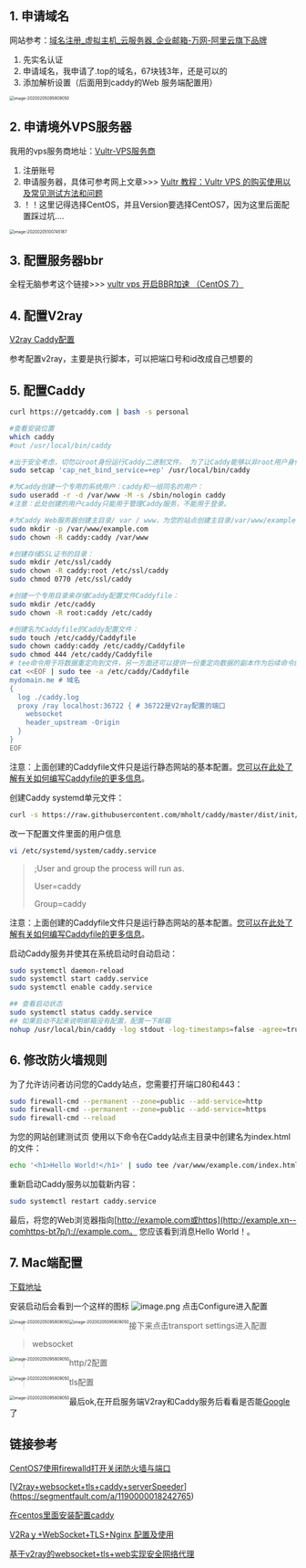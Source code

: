 ## 1. 申请域名

网站参考：[域名注册_虚拟主机_云服务器_企业邮箱-万网-阿里云旗下品牌](https://wanwang.aliyun.com/)

1. 先实名认证
2. 申请域名，我申请了.top的域名，67块钱3年，还是可以的
3. 添加解析设置（后面用到caddy的Web 服务端配置用）

<img src="http://ww1.sinaimg.cn/large/007OGB2sly1gblbuvhgysj31w60mkdl1.jpg" alt="image-20200205095809050" style="zoom:50%;" />

## 2. 申请境外VPS服务器

我用的vps服务商地址：[Vultr-VPS服务商](https://www.vultr.com/)

1. 注册账号
2. 申请服务器，具体可参考网上文章>>> [Vultr 教程：Vultr VPS 的购买使用以及常见测试方法和问题](https://zhuanlan.zhihu.com/p/34111789)
3. ！！这里记得选择CentOS，并且Version要选择CentOS7，因为这里后面配置踩过坑....

<img src="http://ww1.sinaimg.cn/large/007OGB2sly1gblbuvh0bjj31xo0l4djb.jpg" alt="image-20200205100745187" style="zoom:50%;" />

## 3. 配置服务器bbr

全程无脑参考这个链接>>> [vultr vps 开启BBR加速 （CentOS 7）](https://www.cnblogs.com/dyhaohaoxuexi/p/11204690.html)

## 4. 配置V2ray

[V2ray Caddy配置](https://www.ailearn666.com/2019/07/25/linux/v2ray-caddy-pei-zhi/)

参考配置v2ray，主要是执行脚本，可以把端口号和id改成自己想要的

## 5. 配置Caddy

```bash
curl https://getcaddy.com | bash -s personal
```

```bash
#查看安装位置
which caddy
#out /usr/local/bin/caddy
```

```bash
#出于安全考虑，切勿以root身份运行Caddy二进制文件。 为了让Caddy能够以非root用户身份绑定到特权端口（例如80,443），您需要运行setcap命令，如下所示
sudo setcap 'cap_net_bind_service=+ep' /usr/local/bin/caddy
```

```bash
#为Caddy创建一个专用的系统用户：caddy和一组同名的用户：
sudo useradd -r -d /var/www -M -s /sbin/nologin caddy
#注意：此处创建的用户caddy只能用于管理Caddy服务，不能用于登录。
```

```bash
#为Caddy Web服务器创建主目录/ var / www，为您的站点创建主目录/var/www/example.com：
sudo mkdir -p /var/www/example.com
sudo chown -R caddy:caddy /var/www
```

```bash
#创建存储SSL证书的目录：
sudo mkdir /etc/ssl/caddy
sudo chown -R caddy:root /etc/ssl/caddy
sudo chmod 0770 /etc/ssl/caddy
```

```bash
#创建一个专用目录来存储Caddy配置文件Caddyfile：
sudo mkdir /etc/caddy
sudo chown -R root:caddy /etc/caddy
```

```bash
#创建名为Caddyfile的Caddy配置文件：
sudo touch /etc/caddy/Caddyfile
sudo chown caddy:caddy /etc/caddy/Caddyfile
sudo chmod 444 /etc/caddy/Caddyfile
# tee命令用于将数据重定向到文件，另一方面还可以提供一份重定向数据的副本作为后续命令的stdin。简单的说就是把数据重定向到给定文件和屏幕上。
cat <<EOF | sudo tee -a /etc/caddy/Caddyfile
mydomain.me # 域名
{
  log ./caddy.log
  proxy /ray localhost:36722 { # 36722是V2ray配置的端口
    websocket
    header_upstream -Origin
  }
}
EOF
```

注意：上面创建的Caddyfile文件只是运行静态网站的基本配置。[您可以在此处了解有关如何编写Caddyfile的更多信息](https://caddyserver.com/tutorial/caddyfile)。

创建Caddy systemd单元文件：

```bash
curl -s https://raw.githubusercontent.com/mholt/caddy/master/dist/init/linux-systemd/caddy.service -o /etc/systemd/system/caddy.service	
```

改一下配置文件里面的用户信息

```bash
vi /etc/systemd/system/caddy.service
```

> ​	;User and group the process will run as.
>
> ​	User=caddy
>
> ​	Group=caddy

注意：上面创建的Caddyfile文件只是运行静态网站的基本配置。[您可以在此处了解有关如何编写Caddyfile的更多信息](https://caddyserver.com/tutorial/caddyfile)。



启动Caddy服务并使其在系统启动时自动启动：

```bash
sudo systemctl daemon-reload
sudo systemctl start caddy.service
sudo systemctl enable caddy.service
```

```bash
## 查看启动状态
sudo systemctl status caddy.service
## 如果启动不起来说明邮箱没有配置，配置一下邮箱
nohup /usr/local/bin/caddy -log stdout -log-timestamps=false -agree=true -conf=/etc/caddy/Caddyfile -root=/var/tmp 2>&1 &
```

## 6. 修改防火墙规则

为了允许访问者访问您的Caddy站点，您需要打开端口80和443：

```bash
sudo firewall-cmd --permanent --zone=public --add-service=http 
sudo firewall-cmd --permanent --zone=public --add-service=https
sudo firewall-cmd --reload
```

为您的网站创建测试页
使用以下命令在Caddy站点主目录中创建名为index.html的文件：

```bash
echo '<h1>Hello World!</h1>' | sudo tee /var/www/example.com/index.html
```

重新启动Caddy服务以加载新内容：

```bash
sudo systemctl restart caddy.service
```

最后，将您的Web浏览器指向[http://example.com或https](http://example.xn--comhttps-bt7p/)://example.com。 您应该看到消息Hello World！。

## 7. Mac端配置

[下载地址](https://github.com/Cenmrev/V2RayX/releases)

安装启动后会看到一个这样的图标
![image.png](https://segmentfault.com/img/remote/1460000018242769)
点击Configure进入配置

<img src="https://segmentfault.com/img/remote/1460000018242770" alt="image-20200205095809050" style="zoom:50%;float:left" />

<img src="https://segmentfault.com/img/remote/1460000018242771" alt="image-20200205095809050" style="zoom:50%;float:left" />

> 接下来点击transport settings进入配置

> websocket 

<img src="https://segmentfault.com/img/remote/1460000018242772" alt="image-20200205095809050" style="zoom:50%;float:left" />

> http/2配置

<img src="https://segmentfault.com/img/remote/1460000018242773" alt="image-20200205095809050" style="zoom:50%;float:left" />

> tls配置

<img src="https://segmentfault.com/img/remote/1460000018242774" alt="image-20200205095809050" style="zoom:50%;float:left" />

最后ok,在开启服务端V2ray和Caddy服务后看看是否能[Google](https://www.google.com/?gws_rd=ssl)了

## 链接参考

[CentOS7使用firewalld打开关闭防火墙与端口](https://www.cnblogs.com/Crazy-Liu/p/10837478.html)

[[V2ray+websocket+tls+caddy+serverSpeeder](https://segmentfault.com/a/1190000018242765)](https://segmentfault.com/a/1190000018242765)

[在centos里面安装配置caddy](https://blog.csdn.net/peihexian/article/details/88180678)

[V2Raｙ+WebSocket+TLS+Nginx 配置及使用](https://www.cnblogs.com/bndong/p/11763377.html)

[基于v2ray的websocket+tls+web实现安全网络代理](https://www.conum.cn/share/191.html)

